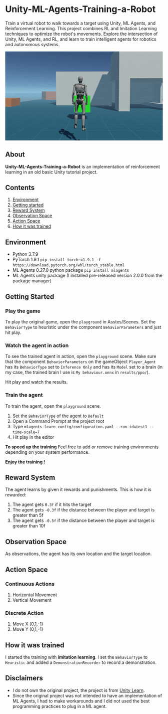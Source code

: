 # Unity-ML-Agents-Training-a-Robot
Train a virtual robot to walk towards a target using Unity, ML Agents, and Reinforcement Learning. This project combines RL and Imitation Learning techniques to optimize the robot's movements. Explore the intersection of Unity, ML Agents, and RL, and learn to train intelligent agents for robotics and autonomous systems.

![Shooter Image](Recordings/Image.gif)
## About
**Unity-ML-Agents-Training-a-Robot** is an implementation of reinforcement learning in an old basic Unity tutorial project.

## Contents
1. [Environment](#environment)
2. [Getting started](#getting-started)
3. [Reward System](#reward-system)
4. [Observation Space](#observation-space)
5. [Action Space](#action-space)
6. [How it was trained](#how-it-was-trained)

## Environment
* Python 3.7.9
* PyTorch 1.9.1 `pip install torch~=1.9.1 -f https://download.pytorch.org/whl/torch_stable.html`
* ML Agents 0.27.0 python package `pip install mlagents`
* ML Agents unity package (I installed pre-released version 2.0.0 from the package manager)

## Getting Started

### Play the game

To play the original game, open the `playground` in Asstes/Scenes. Set the `BehaviorType` to heuristic under the component `BehaviorParameters` and just hit play. 

### Watch the agent in action

To see the trained agent in action, open the `playground` scene. Make sure that the component `BehaviorParameters` on the gameObject `Player_Agent` has its `BehaviorType` set to `Inference Only` and has its `Model` set to a brain (in my case, the trained brain I use is `My behaviour.onnx` in `results/ppo/`).

Hit play and watch the results.

### Train the agent

To train the agent, open the `playground` scene. 

1. Set the `BehaviorType` of the agent to `Default`
2. Open a Command Prompt at the project root
3. Type `mlagents-learn config/configuration.yaml --run-id=test1 --time-scale=7`
4. Hit play in the editor

**To speed up the training** Feel free to add or remove training environments depending on your system performance. 

**Enjoy the training !**

## Reward System
The agent learns by given it rewards and punishments. This is how it is rewarded:

1. The agent gets `0.3f` if it hits the target
2. The agent gets `-0.3f` if the distance between the player and target is greater than 5f
3. The agent gets `-0.5f` if the distance between the player and target is greater than 10f

## Observation Space

As observations, the agent has its own location and the target location.

## Action Space

### Continuous Actions

1. Horizontal Movement
2. Vertical Movement

### Discrete Action

1. Move X (0,1,-1)
2. Move Y (0,1,-1)

## How it was trained

I started the training with **imitation learning**. I set the `BehaviorType` to `Heuristic` and added a `DemonstrationRecorder` to record a demonstration.




## Disclaimers

* I do not own the original project, the project is from [Unity Learn](https://learn.unity.com/project/survival-shooter-tutorial).
* Since the original project was not intended to have an implementation of ML Agents, I had to make workarounds and I did not used the best programming practices to plug in a ML agent.
